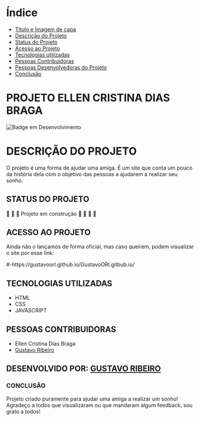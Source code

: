 # Índice 

* [Título e Imagem de capa](#projeto-ellen-cristina-dias-braga)
* [Descrição do Projeto](#descrição-do-projeto)
* [Status do Projeto](#status-do-Projeto)
* [Acesso ao Projeto](#acesso-ao-projeto)
* [Tecnologias utilizadas](#tecnologias-utilizadas)
* [Pessoas Contribuidoras](#pessoas-contribuidoras)
* [Pessoas Desenvolvedoras do Projeto](#desenvolvido-por)
* [Conclusão](#conclusão)


<h1>PROJETO ELLEN CRISTINA DIAS BRAGA</h1>

![Badge em Desenvolvimento](http://img.shields.io/static/v1?label=STATUS&message=EM%20DESENVOLVIMENTO&color=GREEN&style=for-the-badge)

<h1>DESCRIÇÃO DO PROJETO</h1>
<p>O projeto é uma forma de ajudar uma amiga. É um site que conta um pouco da história dela com o objetivo das pessoas a ajudarem a realizar seu sonho. </p>

<h2>STATUS DO PROJETO</h2>

:construction: :construction: :construction: Projeto em construção :construction: :construction: :construction: :construction:

<h2>ACESSO AO PROJETO</h2>
<p>Ainda não o lançamos de forma oficial, mas caso queirem, podem visualizar o site por esse link:</p>
#-https://gustavoorl.github.io/GustavoORl.gitbub.io/

<h2>TECNOLOGIAS UTILIZADAS</h2>
<ul>
  <li>HTML</li>
  <li>CSS</li>
  <li>JAVASCRIPT</li>
</ul>

<h2>PESSOAS CONTRIBUIDORAS</h2>
<ul>
  <li>Ellen Cristina Dias Braga</li>
  <li><a href="https://github.com/GustavoORl"> Gustavo Ribeiro</a></li>
</ul>

<h2>DESENVOLVIDO POR: <a href="https://github.com/GustavoORl"> GUSTAVO RIBEIRO </a></h2>

<h3>CONCLUSÃO</h3>
<p>Projeto criado puramente para ajudar uma amiga a realizar um sonho! Agradeço a todos que visualizaram ou que mandaram algum feedback, sou grato a todos!</p>


